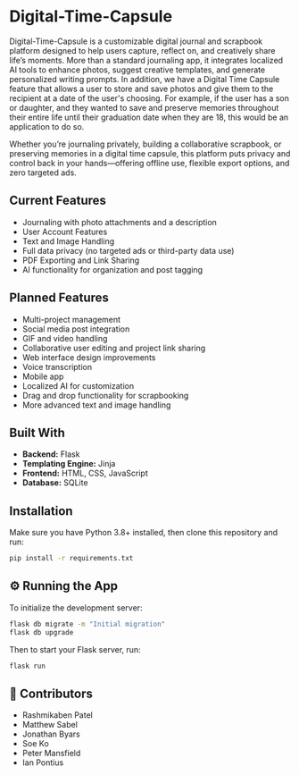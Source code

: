 # Digital-Time-Capsule

Digital-Time-Capsule is a customizable digital journal and scrapbook platform designed to help users capture, reflect on, and creatively share life’s moments. More than a standard journaling app, it integrates localized AI tools to enhance photos, suggest creative templates, and generate personalized writing prompts. In addition, we have a Digital Time Capsule feature that allows a user to store and save photos and give them to the recipient at a date of the user's choosing. For example, if the user has a son or daughter, and they wanted to save and preserve memories throughout their entire life until their graduation date when they are 18, this would be an application to do so. 

Whether you’re journaling privately, building a collaborative scrapbook, or preserving memories in a digital time capsule, this platform puts privacy and control back in your hands—offering offline use, flexible export options, and zero targeted ads.

## Current Features

-  Journaling with photo attachments and a description
-  User Account Features
-  Text and Image Handling
-  Full data privacy (no targeted ads or third-party data use)  
-  PDF Exporting and Link Sharing 
-  AI functionality for organization and post tagging

## Planned Features

- Multi-project management  
- Social media post integration  
- GIF and video handling  
- Collaborative user editing and project link sharing  
- Web interface design improvements  
- Voice transcription  
- Mobile app
- Localized AI for customization  
- Drag and drop functionality for scrapbooking  
- More advanced text and image handling  

## Built With

- **Backend:** Flask  
- **Templating Engine:** Jinja  
- **Frontend:** HTML, CSS, JavaScript  
- **Database:** SQLite

## Installation

Make sure you have Python 3.8+ installed, then clone this repository and run:

```bash
pip install -r requirements.txt
```
## ⚙️ Running the App

To initialize the development server:

```bash
flask db migrate -m "Initial migration"
flask db upgrade
```

Then to start your Flask server, run:
```bash
flask run
```

## 👥 Contributors

- Rashmikaben Patel  
- Matthew Sabel  
- Jonathan Byars  
- Soe Ko  
- Peter Mansfield  
- Ian Pontius


